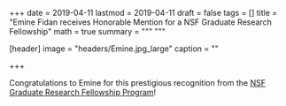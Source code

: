 +++
date = 2019-04-11
lastmod = 2019-04-11
draft = false
tags = []
title = "Emine Fidan receives Honorable Mention for a NSF Graduate Research Fellowship"
math = true
summary = """
"""

[header]
image = "headers/Emine.jpg_large"
caption = ""

+++

Congratulations to Emine for this prestigious recognition from the [NSF Graduate Research Fellowship Program](https://www.nsfgrfp.org/)!  

